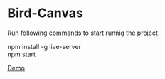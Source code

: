 # Bird-Canvas

Run following commands to start runnig the project

npm install -g live-server <br>
npm start

[Demo](https://techforumist.github.io/man-sprite-canvas/public/)

